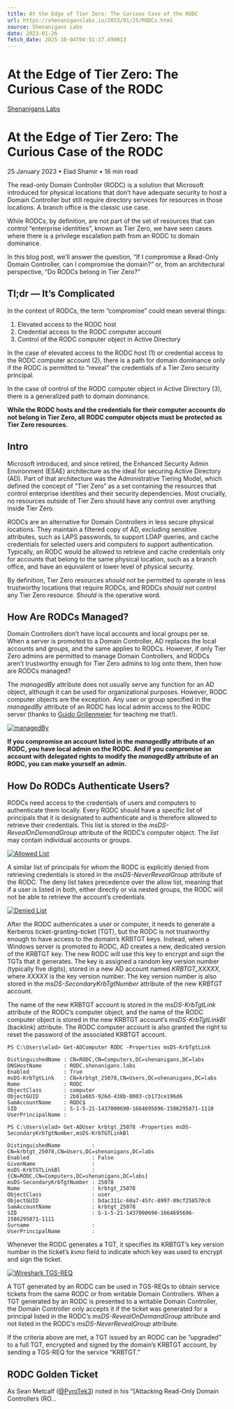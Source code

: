 ```yaml
---
title: At the Edge of Tier Zero: The Curious Case of the RODC
url: https://shenaniganslabs.io/2023/01/25/RODCs.html
source: Shenanigans Labs
date: 2023-01-26
fetch_date: 2025-10-04T04:51:37.490013
---
```


# At the Edge of Tier Zero: The Curious Case of the RODC

[Shenanigans Labs](/)

# At the Edge of Tier Zero: The Curious Case of the RODC

25 January 2023
• Elad Shamir •
16 min read

The read-only Domain Controller (RODC) is a solution that Microsoft introduced for physical locations that don’t have adequate security to host a Domain Controller but still require directory services for resources in those locations. A branch office is the classic use case.

While RODCs, by definition, are not part of the set of resources that can control “enterprise identities”, known as Tier Zero, we have seen cases where there is a privilege escalation path from an RODC to domain dominance.

In this blog post, we’ll answer the question, “If I compromise a Read-Only Domain Controller, can I compromise the domain?” or, from an architectural perspective, “Do RODCs belong in Tier Zero?”

## Tl;dr — It’s Complicated

In the context of RODCs, the term “compromise” could mean several things:

1. Elevated access to the RODC host
2. Credential access to the RODC computer account
3. Control of the RODC computer object in Active Directory

In the case of elevated access to the RODC host (1) or credential access to the RODC computer account (2), there is a path for domain dominance only if the RODC is permitted to “reveal” the credentials of a Tier Zero security principal.

In the case of control of the RODC computer object in Active Directory (3), there is a generalized path to domain dominance.

**While the RODC hosts and the credentials for their computer accounts do not belong in Tier Zero, all RODC computer objects must be protected as Tier Zero resources.**

## Intro

Microsoft introduced, and since retired, the Enhanced Security Admin Environment (ESAE) architecture as the ideal for securing Active Directory (AD). Part of that architecture was the Administrative Tiering Model, which defined the concept of “Tier Zero” as a set containing the resources that control enterprise identities and their security dependencies. Most crucially, no resources outside of Tier Zero should have any control over anything inside Tier Zero.

RODCs are an alternative for Domain Controllers in less secure physical locations. They maintain a filtered copy of AD, excluding sensitive attributes, such as LAPS passwords, to support LDAP queries, and cache credentials for selected users and computers to support authentication. Typically, an RODC would be allowed to retrieve and cache credentials only for accounts that belong to the same physical location, such as a branch office, and have an equivalent or lower level of physical security.

By definition, Tier Zero resources *should* not be permitted to operate in less trustworthy locations that require RODCs, and RODCs *should* not control any Tier Zero resource. *Should* is the operative word.

## How Are RODCs Managed?

Domain Controllers don’t have local accounts and local groups per se. When a server is promoted to a Domain Controller, AD replaces the local accounts and groups, and the same applies to RODCs. However, if only Tier Zero admins are permitted to manage Domain Controllers, and RODCs aren’t trustworthy enough for Tier Zero admins to log onto them, then how are RODCs managed?

The *managedBy* attribute does not usually serve any function for an AD object, although it can be used for organizational purposes. However, RODC computer objects are the exception. Any user or group specified in the *managedBy* attribute of an RODC has local admin access to the RODC server (thanks to [Guido Grillenmeier](https://twitter.com/ggrillen) for teaching me that!).

[![managedBy](/images/RODCs/ManagedBy.png)](/images/RODCs/ManagedBy.png)

**If you compromise an account listed in the *managedBy* attribute of an RODC, you have local admin on the RODC. And if you compromise an account with delegated rights to modify the *managedBy* attribute of an RODC, you can make yourself an admin.**

## How Do RODCs Authenticate Users?

RODCs need access to the credentials of users and computers to authenticate them locally. Every RODC should have a specific list of principals that it is designated to authenticate and is therefore allowed to retrieve their credentials. This list is stored in the *msDS-RevealOnDemandGroup* attribute of the RODC’s computer object. The list may contain individual accounts or groups.

[![Allowed List](/images/RODCs/Allowed.png)](/images/RODCs/Allowed.png)

A similar list of principals for whom the RODC is explicitly denied from retrieving credentials is stored in the *msDS-NeverRevealGroup* attribute of the RODC. The deny list takes precedence over the allow list, meaning that if a user is listed in both, either directly or via nested groups, the RODC will not be able to retrieve the account’s credentials.

[![Denied List](/images/RODCs/Denied.png)](/images/RODCs/Denied.png)

After the RODC authenticates a user or computer, it needs to generate a Kerberos ticket-granting-ticket (TGT), but the RODC is not trustworthy enough to have access to the domain’s KRBTGT keys. Instead, when a Windows server is promoted to RODC, AD creates a new, dedicated version of the KRBTGT key. The new RODC will use this key to encrypt and sign the TGTs that it generates. The key is assigned a random key version number (typically five digits), stored in a new AD account named *KRBTGT\_XXXXX,* where *XXXXX* is the key version number. The key version number is also stored in the *msDS-SecondaryKrbTgtNumber* attribute of the new KRBTGT account.

The name of the new KRBTGT account is stored in the *msDS-KrbTgtLink* attribute of the RODC’s computer object, and the name of the RODC computer object is stored in the new KRBTGT account’s *msDS-KrbTgtLinkBl* (backlink) attribute. The RODC computer account is also granted the right to reset the password of the associated KRBTGT account.

```
PS C:\Users\elad> Get-ADComputer RODC -Properties msDS-KrbTgtLink

DistinguishedName : CN=RODC,CN=Computers,DC=shenanigans,DC=labs
DNSHostName       : RODC.shenanigans.labs
Enabled           : True
msDS-KrbTgtLink   : CN=krbtgt_25078,CN=Users,DC=shenanigans,DC=labs
Name              : RODC
ObjectClass       : computer
ObjectGUID        : 2b81a6b5-926d-438b-8003-cb173ce196d6
SamAccountName    : RODC$
SID               : S-1-5-21-1437000690-1664695696-1586295871-1110
UserPrincipalName :

PS C:\Users\elad> Get-ADUser krbtgt_25078 -Properties msDS-SecondaryKrbTgtNumber,msDS-KrbTGTLinkBl

DistinguishedName          : CN=krbtgt_25078,CN=Users,DC=shenanigans,DC=labs
Enabled                    : False
GivenName                  :
msDS-KrbTGTLinkBl          : {CN=RODC,CN=Computers,DC=shenanigans,DC=labs}
msDS-SecondaryKrbTgtNumber : 25078
Name                       : krbtgt_25078
ObjectClass                : user
ObjectGUID                 : bdac311c-60a7-45fc-8997-09cf258570c0
SamAccountName             : krbtgt_25078
SID                        : S-1-5-21-1437000690-1664695696-1586295871-1111
Surname                    :
UserPrincipalName          :
```

Whenever the RODC generates a TGT, it specifies its KRBTGT’s key version number in the ticket’s *kvno* field to indicate which key was used to encrypt and sign the ticket.

[![Wireshark TGS-REQ](/images/RODCs/WiresharkTGSREQ.png)](/images/RODCs/WiresharkTGSREQ.png)

A TGT generated by an RODC can be used in TGS-REQs to obtain service tickets from the same RODC or from writable Domain Controllers. When a TGT generated by an RODC is presented to a writable Domain Controller, the Domain Controller only accepts it if the ticket was generated for a principal listed in the RODC’s *msDS-RevealOnDemandGroup* attribute and not listed in the RODC’s *msDS-NeverRevealGroup* attribute.

If the criteria above are met, a TGT issued by an RODC can be “upgraded” to a full TGT, encrypted and signed by the domain’s KRBTGT account, by sending a TGS-REQ for the service “KRBTGT.”

## RODC Golden Ticket

As Sean Metcalf ([@PyroTek3](https://twitter.com/PyroTek3)) noted in his “[Attacking Read-Only Domain Controllers (RO...